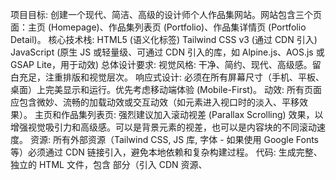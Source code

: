 项目目标: 创建一个现代、简洁、高级的设计师个人作品集网站。网站包含三个页面：主页 (Homepage)、作品集列表页 (Portfolio)、作品集详情页 (Portfolio Detail)。
核心技术栈:
HTML5 (语义化标签)
Tailwind CSS v3 (通过 CDN 引入)
JavaScript (原生 JS 或轻量级、可通过 CDN 引入的库，如 Alpine.js、AOS.js 或 GSAP Lite，用于动效)
总体设计要求:
视觉风格: 干净、简约、现代、高级感。留白充足，注重排版和视觉层次。
响应式设计: 必须在所有屏幕尺寸（手机、平板、桌面）上完美显示和运行。优先考虑移动端体验 (Mobile-First)。
动效:
所有页面应包含微妙、流畅的加载动效或交互动效（如元素进入视口时的淡入、平移效果）。
主页和作品集列表页: 强烈建议加入滚动视差 (Parallax Scrolling) 效果，以增强视觉吸引力和高级感。可以是背景元素的视差，也可以是内容块的不同滚动速度。
资源: 所有外部资源（Tailwind CSS, JS 库, 字体 - 如果使用 Google Fonts 等）必须通过 CDN 链接引入，避免本地依赖和复杂构建过程。
代码: 生成完整、独立的 HTML 文件，包含 <head> 部分（引入 CDN 资源、<title>、meta 标签等）和 <body> 部分。CSS (Tailwind) 和 JavaScript 应直接嵌入 <style> 和 <script> 标签或通过内联方式实现（对于 Tailwind 类）及必要的 JS 脚本。
页面具体要求:
1. 主页 (Homepage - index.html)
结构:
导航栏 (Header): 简洁，包含 Logo/设计师名称、指向“作品集”页面的链接，可能还有一个“关于”或“联系”的占位链接。在小屏幕上应有汉堡菜单。
英雄区域 (Hero Section): 占据首屏大部分区域。可以是一个高质量的背景图片/视频占位符，上面有设计师的 Slogan 或简短介绍。此处应实现滚动视差效果。
简介/关于区域 (Intro/About Section): 简短介绍设计师或工作室。
精选作品区域 (Featured Works): 可选，小区域展示 2-3 个作品缩略图，链接到对应的详情页。
页脚 (Footer): 包含版权信息、社交媒体链接占位符。
动效:
Hero Section 的滚动视差。
页面向下滚动时，各内容区域（简介、精选作品）有平滑的进入动画 (e.g., fade-in, slide-up using AOS.js or similar)。
2. 作品集列表页 (Portfolio - portfolio.html)
结构:
导航栏 (Header): 与主页保持一致。
页面标题: 清晰标明“作品集”或“Selected Works”。
作品网格 (Project Grid):
使用响应式网格布局 (e.g., 1列 on mobile, 2-3列 on tablet, 3-4列 on desktop)。
每个网格项包含：项目缩略图 (占位符)、项目标题、简短描述或类别。
鼠标悬停在网格项上有视觉反馈（如轻微放大、蒙层显示标题等）。
每个网格项链接到对应的作品集详情页（使用占位符链接如 portfolio-detail.html?project=1）。
页脚 (Footer): 与主页保持一致。
动效:
可选但推荐: 背景元素或整个网格容器的滚动视差效果。
网格项在滚动进入视口时有加载动画 (e.g., stagger fade-in)。
网格项的悬停 (Hover) 效果。
3. 作品集详情页 (Portfolio Detail - portfolio-detail.html)
结构:
导航栏 (Header): 与主页/作品集页保持一致。
项目标题区域: 大号项目标题，可能包含项目类别、日期等元信息。
主要内容区域 (Main Content Area):
关键: 这个区域需要设计成能够容纳富文本内容。使用一个 div 容器，并为其应用 Tailwind CSS 的排版类（如 @tailwindcss/typography 插件的 prose 类，或者自定义一组样式）来确保内部的 <h1>-<h6>, <p>, <ul>, <ol>, <img>, <blockquote> 等标签有良好、一致且易读的样式。
内容区域内部应有足够的垂直间距和合适的行宽，以优化阅读体验。
放入一些占位符内容，模拟富文本编辑器可能输出的结构（段落、标题、图片占位符、列表等）。
返回作品集链接: 一个清晰的“返回作品集”或“查看所有项目”的链接。
页脚 (Footer): 与主页/作品集页保持一致。
动效:
页面加载时标题和内容区域可有微妙的进入动画。
重点在于内容的可读性和干净的展示，动效不宜过多干扰阅读。
请一步一步生成每个页面的完整 HTML 代码 (index.html, portfolio.html, portfolio-detail.html)，确保包含所有要求的元素、样式 (通过 Tailwind 类)、响应式布局和指定的动效实现 (使用原生 JS 或 CDN 引入的轻量级库)。
给 AI 的额外提示 (可选，根据生成效果调整):
"请确保 Tailwind CSS CDN 链接是最新且有效的。"
"如果使用 JS 库 (如 AOS.js)，请确保也包含了它的 CDN 链接，并正确初始化了库。"
"对于滚动视差，如果原生 JS 实现复杂，可以使用简单的背景附加 background-attachment: fixed; 技巧作为基础，或者引入轻量级视差库的 CDN。"
"在 portfolio-detail.html 的主要内容区域，请明确使用一个容器 div 并应用适合展示富文本内容的 Tailwind 类，例如模拟 prose 效果的类组合。"
"代码注释可以适当添加，解释关键部分，特别是 JavaScript 动效的实现。"